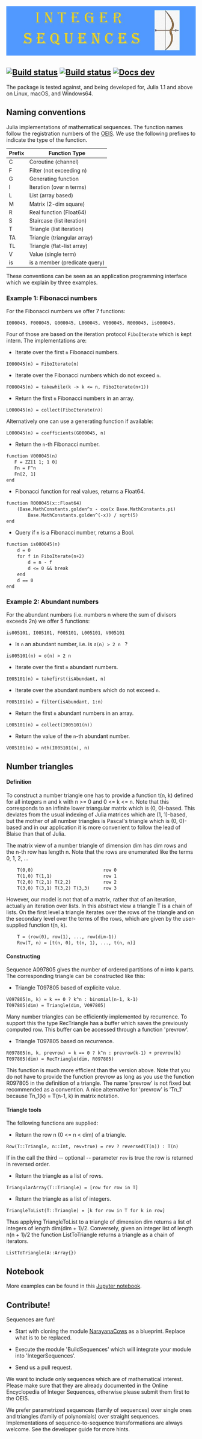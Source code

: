 <img src="https://github.com/OpenLibMathSeq/IntegerSequences.jl/blob/master/SequencesLogo.jpg">

[![Build status](https://travis-ci.org/OpenLibMathSeq/IntegerSequences.jl.svg?branch=master)](https://travis-ci.org/OpenLibMathSeq/IntegerSequences.jl) 
[![Build status](https://ci.appveyor.com/api/projects/status/1irsamfi66jnk71m/branch/master?svg=true)](https://ci.appveyor.com/project/OpenLibMathSeq/integersequences-jl)
[![Docs dev](https://img.shields.io/badge/docs-dev-blue.svg)](https://openlibmathseq.github.io/IntegerSequences.jl/dev)
--

The package is tested against, and being developed for, Julia 1.1 and above on Linux, macOS, and Windows64.

## Naming conventions

Julia implementations of mathematical sequences.
The function names follow the registration numbers of the
[OEIS](https://oeis.org "Online Encyclopedia of Integer Sequences").
We use the following prefixes to indicate the type of the function.

Prefix | Function Type
------ | -------------
C  | Coroutine (channel)
F  | Filter (not exceeding n)
G  | Generating function
I  | Iteration (over n terms)
L  | List (array based)
M  | Matrix (2-dim square)
R  | Real function (Float64)
S  | Staircase (list iteration)
T  | Triangle (list iteration)
TA | Triangle (triangular array)
TL | Triangle (flat-list array)
V  | Value (single term)
is | is a member (predicate query)

These conventions can be seen as an application programming interface
which we explain by three examples.

### Example 1: Fibonacci numbers

For the Fibonacci numbers we offer 7 functions:

    I000045, F000045, G000045, L000045, V000045, R000045, is000045.

Four of those are based on the iteration protocol `FiboIterate` which is kept intern.
The implementations are:

* Iterate over the first ``n`` Fibonacci numbers.
```
I000045(n) = FiboIterate(n)
```

* Iterate over the Fibonacci numbers which do not exceed ``n``.
```
F000045(n) = takewhile(k -> k <= n, FiboIterate(n+1))
```

* Return the first ``n`` Fibonacci numbers in an array.
```
L000045(n) = collect(FiboIterate(n))
```
Alternatively one can use a generating function if available:
```
L000045(n) = coefficients(G000045, n)
```

* Return the ``n``-th Fibonacci number.
```
function V000045(n)
   F = ZZ[1 1; 1 0]
   Fn = F^n
   Fn[2, 1]
end
```

* Fibonacci function for real values, returns a Float64.
```
function R000045(x::Float64)
    (Base.MathConstants.golden^x - cos(x Base.MathConstants.pi)
        Base.MathConstants.golden^(-x)) / sqrt(5)
end
```

* Query if ``n`` is a Fibonacci number, returns a Bool.
```
function is000045(n)
    d = 0
    for f in FiboIterate(n+2)
        d = n - f
        d <= 0 && break
    end
    d == 0
end
```

### Example 2: Abundant numbers

For the abundant numbers (i.e. numbers n where the sum of divisors exceeds 2n) we offer 5 functions:

    is005101, I005101, F005101, L005101, V005101

* Is ``n`` an abundant number, i.e. is ``σ(n) > 2 n `` ?
```
is005101(n) = σ(n) > 2 n
```

* Iterate over the first ``n`` abundant numbers.
```
I005101(n) = takefirst(isAbundant, n)
```

* Iterate over the abundant numbers which do not exceed ``n``.
```
F005101(n) = filter(isAbundant, 1:n)
```

* Return the first ``n`` abundant numbers in an array.
```
L005101(n) = collect(I005101(n))
```

* Return the value of the ``n``-th abundant number.
```
V005101(n) = nth(I005101(n), n)
```

## Number triangles

#### Definition

To construct a number triangle one has to provide a function
t(n, k) defined for all integers n and k with n >= 0 and 0 <= k <= n.
Note that this corresponds to an infinite lower triangular matrix which is (0, 0)-based.
This deviates from the usual indexing of Julia matrices which are (1, 1)-based,
but the mother of all number triangles is Pascal's triangle which is (0, 0)-based
and in our application it is more convenient to follow the lead of Blaise than
that of Julia.

The matrix view of a number triangle of dimension dim has dim rows and the n-th row has length n.
Note that the rows are enumerated like the terms 0, 1, 2, ...

```
    T(0,0)                          row 0
    T(1,0) T(1,1)                   row 1
    T(2,0) T(2,1) T(2,2)            row 2
    T(3,0) T(3,1) T(3,2) T(3,3)     row 3
```

However, our model is not that of a matrix, rather that of an iteration,
actually an iteration over lists. In this abstract view a triangle T is a
chain of lists. On the first level a triangle iterates over the rows of the
triangle and on the secondary level over the terms of the rows, which are
given by the user-supplied function t(n, k).

``` 
    T = (row(0), row(1), ..., row(dim-1))
    Row(T, n) = [t(n, 0), t(n, 1), ..., t(n, n)]
```

#### Constructing

Sequence A097805 gives the number of ordered partitions of n into k parts.
The corresponding triangle can be constructed like this:
* Triangle T097805 based of explicite value.

``` 
V097805(n, k) = k == 0 ? k^n : binomial(n-1, k-1)
T097805(dim) = Triangle(dim, V097805)
```

Many number triangles can be efficiently implemented by recurrence.
To support this the type RecTriangle has a buffer which saves the
previously computed row. This buffer can be accessed through a function 'prevrow'.  

* Triangle T097805 based on recurrence.
``` 
R097805(n, k, prevrow) = k == 0 ? k^n : prevrow(k-1) + prevrow(k)
T097805(dim) = RecTriangle(dim, R097805)
```

This function is much more efficient than the version above. Note that you do not have
to provide the function prevrow as long as you use the function R097805 in the definition
of a triangle. The name 'prevrow' is not fixed but recommended as a convention.
A nice alternative for 'prevrow' is 'Tn_1' because Tn_1(k) = T(n-1, k) in matrix notation.

#### Triangle tools

The following functions are supplied:

* Return the row n (0 <= n < dim) of a triangle.
``` 
Row(T::Triangle, n::Int, rev=true) = rev ? reversed(T(n)) : T(n)
```

If in the call the third -- optional -- parameter `rev` is true the
row is returned in reversed order.

* Return the triangle as a list of rows.
``` 
TriangularArray(T::Triangle) = [row for row in T]
```

* Return the triangle as a list of integers.
``` 
TriangleToList(T::Triangle) = [k for row in T for k in row]
```

Thus applying TriangleToList to a triangle of dimension dim
returns a list of integers of length dim(dim + 1)/2. Conversely, given
an integer list of length n(n + 1)/2 the function ListToTriangle returns a
triangle as a chain of iterators.

``` 
ListToTriangle(A::Array{})
```

## Notebook

More examples can be found in this [Jupyter notebook](https://github.com/OpenLibMathSeq/IntegerSequences.jl/blob/master/demos/SequencesIntro.ipynb).

## Contribute!

Sequences are fun!  

* Start with cloning the module [NarayanaCows](https://github.com/OpenLibMathSeq/IntegerSequences.jl/blob/master/src/NarayanaCows.jl)
as a blueprint. Replace what is to be replaced.

* Execute the module 'BuildSequences' which will integrate your module into 'IntegerSequences'.

* Send us a pull request.

We want to include only sequences which are of mathematical interest.
Please make sure that they are already documented in the Online Encyclopedia of
Integer Sequences, otherwise please submit them first to the OEIS.

We prefer parametrized sequences (family of sequences) over single ones and
triangles (family of polynomials) over straight sequences. Implementations of
sequence-to-sequence transformations are always welcome. See the developer guide for more hints.
